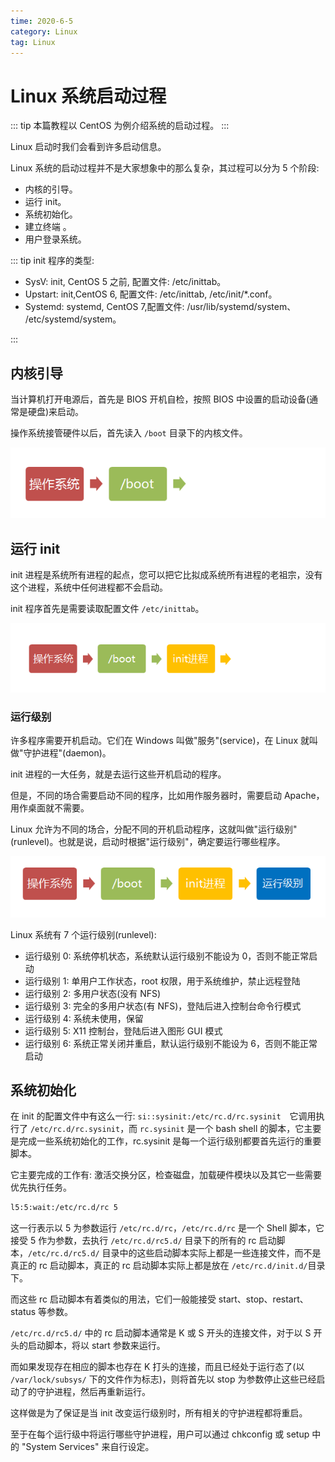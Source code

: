 ```yaml
---
time: 2020-6-5
category: Linux
tag: Linux
---
```


# Linux 系统启动过程

::: tip
本篇教程以 CentOS 为例介绍系统的启动过程。
:::

Linux 启动时我们会看到许多启动信息。

Linux 系统的启动过程并不是大家想象中的那么复杂，其过程可以分为 5 个阶段:

- 内核的引导。
- 运行 init。
- 系统初始化。
- 建立终端 。
- 用户登录系统。

::: tip
init 程序的类型:

- SysV: init, CentOS 5 之前, 配置文件:  /etc/inittab。
- Upstart: init,CentOS 6, 配置文件:  /etc/inittab, /etc/init/\*.conf。
- Systemd:  systemd, CentOS 7,配置文件:  /usr/lib/systemd/system、 /etc/systemd/system。

:::

## 内核引导

当计算机打开电源后，首先是 BIOS 开机自检，按照 BIOS 中设置的启动设备(通常是硬盘)来启动。

操作系统接管硬件以后，首先读入 `/boot` 目录下的内核文件。

![boot](../assets/boot.png)

## 运行 init

init 进程是系统所有进程的起点，您可以把它比拟成系统所有进程的老祖宗，没有这个进程，系统中任何进程都不会启动。

init 程序首先是需要读取配置文件 `/etc/inittab`。

![init](../assets/init.png)

### 运行级别

许多程序需要开机启动。它们在 Windows 叫做"服务"(service)，在 Linux 就叫做"守护进程"(daemon)。

init 进程的一大任务，就是去运行这些开机启动的程序。

但是，不同的场合需要启动不同的程序，比如用作服务器时，需要启动 Apache，用作桌面就不需要。

Linux 允许为不同的场合，分配不同的开机启动程序，这就叫做"运行级别"(runlevel)。也就是说，启动时根据"运行级别"，确定要运行哪些程序。

![runlevel](../assets/runlevel.png)

Linux 系统有 7 个运行级别(runlevel):

- 运行级别 0: 系统停机状态，系统默认运行级别不能设为 0，否则不能正常启动
- 运行级别 1: 单用户工作状态，root 权限，用于系统维护，禁止远程登陆
- 运行级别 2: 多用户状态(没有 NFS)
- 运行级别 3: 完全的多用户状态(有 NFS)，登陆后进入控制台命令行模式
- 运行级别 4: 系统未使用，保留
- 运行级别 5: X11 控制台，登陆后进入图形 GUI 模式
- 运行级别 6: 系统正常关闭并重启，默认运行级别不能设为 6，否则不能正常启动

## 系统初始化

在 init 的配置文件中有这么一行:  `si::sysinit:/etc/rc.d/rc.sysinit`　它调用执行了 `/etc/rc.d/rc.sysinit`，而 `rc.sysinit` 是一个 bash shell 的脚本，它主要是完成一些系统初始化的工作，rc.sysinit 是每一个运行级别都要首先运行的重要脚本。

它主要完成的工作有: 激活交换分区，检查磁盘，加载硬件模块以及其它一些需要优先执行任务。

```bash
l5:5:wait:/etc/rc.d/rc 5
```

这一行表示以 5 为参数运行 `/etc/rc.d/rc`，`/etc/rc.d/rc` 是一个 Shell 脚本，它接受 5 作为参数，去执行 `/etc/rc.d/rc5.d/` 目录下的所有的 rc 启动脚本，`/etc/rc.d/rc5.d/` 目录中的这些启动脚本实际上都是一些连接文件，而不是真正的 rc 启动脚本，真正的 rc 启动脚本实际上都是放在 `/etc/rc.d/init.d/`目录下。

而这些 rc 启动脚本有着类似的用法，它们一般能接受 start、stop、restart、status 等参数。

`/etc/rc.d/rc5.d/` 中的 rc 启动脚本通常是 K 或 S 开头的连接文件，对于以 S 开头的启动脚本，将以 start 参数来运行。

而如果发现存在相应的脚本也存在 K 打头的连接，而且已经处于运行态了(以 `/var/lock/subsys/` 下的文件作为标志)，则将首先以 stop 为参数停止这些已经启动了的守护进程，然后再重新运行。

这样做是为了保证是当 init 改变运行级别时，所有相关的守护进程都将重启。

至于在每个运行级中将运行哪些守护进程，用户可以通过 chkconfig 或 setup 中的 "System Services" 来自行设定。
